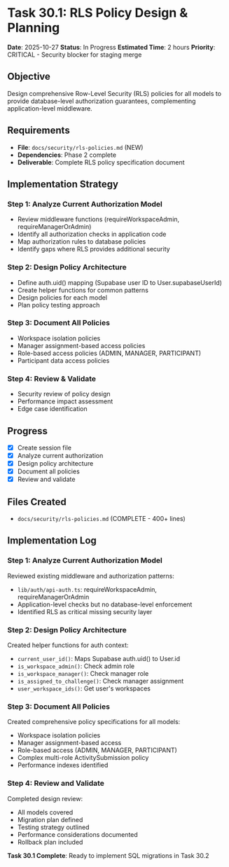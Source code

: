 # Task 30.1: RLS Policy Design & Planning

**Date**: 2025-10-27
**Status**: In Progress
**Estimated Time**: 2 hours
**Priority**: CRITICAL - Security blocker for staging merge

## Objective

Design comprehensive Row-Level Security (RLS) policies for all models to provide database-level authorization guarantees, complementing application-level middleware.

## Requirements

- **File**: `docs/security/rls-policies.md` (NEW)
- **Dependencies**: Phase 2 complete
- **Deliverable**: Complete RLS policy specification document

## Implementation Strategy

### Step 1: Analyze Current Authorization Model
- Review middleware functions (requireWorkspaceAdmin, requireManagerOrAdmin)
- Identify all authorization checks in application code
- Map authorization rules to database policies
- Identify gaps where RLS provides additional security

### Step 2: Design Policy Architecture
- Define auth.uid() mapping (Supabase user ID to User.supabaseUserId)
- Create helper functions for common patterns
- Design policies for each model
- Plan policy testing approach

### Step 3: Document All Policies
- Workspace isolation policies
- Manager assignment-based access policies
- Role-based access policies (ADMIN, MANAGER, PARTICIPANT)
- Participant data access policies

### Step 4: Review & Validate
- Security review of policy design
- Performance impact assessment
- Edge case identification

## Progress

- [x] Create session file
- [x] Analyze current authorization
- [x] Design policy architecture
- [x] Document all policies
- [x] Review and validate

## Files Created

- `docs/security/rls-policies.md` (COMPLETE - 400+ lines)

## Implementation Log

### Step 1: Analyze Current Authorization Model

Reviewed existing middleware and authorization patterns:
- `lib/auth/api-auth.ts`: requireWorkspaceAdmin, requireManagerOrAdmin
- Application-level checks but no database-level enforcement
- Identified RLS as critical missing security layer

### Step 2: Design Policy Architecture

Created helper functions for auth context:
- `current_user_id()`: Maps Supabase auth.uid() to User.id
- `is_workspace_admin()`: Check admin role
- `is_workspace_manager()`: Check manager role
- `is_assigned_to_challenge()`: Check manager assignment
- `user_workspace_ids()`: Get user's workspaces

### Step 3: Document All Policies

Created comprehensive policy specifications for all models:
- Workspace isolation policies
- Manager assignment-based access
- Role-based access (ADMIN, MANAGER, PARTICIPANT)
- Complex multi-role ActivitySubmission policy
- Performance indexes identified

### Step 4: Review and Validate

Completed design review:
- All models covered
- Migration plan defined
- Testing strategy outlined
- Performance considerations documented
- Rollback plan included

**Task 30.1 Complete**: Ready to implement SQL migrations in Task 30.2
